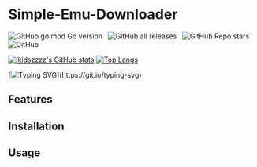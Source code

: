# Simple-Emu-Downloader

![GitHub go.mod Go version](https://img.shields.io/github/go-mod/go-version/lkidszzzz/Simple-Emu-Downloader?style=flat)&ensp;
![GitHub all releases](https://img.shields.io/github/downloads/lkidszzzz/Simple-Emu-Downloader/total?style=flat)&ensp;
![GitHub Repo stars](https://img.shields.io/github/stars/lkidszzzz/Simple-Emu-Downloader?style=flat)&ensp;
![GitHub](https://img.shields.io/github/license/lkidszzzz/Simple-Emu-Downloader?style=flat)

[![lkidszzzz's GitHub stats](https://github-readme-stats.vercel.app/api?username=lkidszzzz&show_icons=true&theme=dracula)](https://github.com/anuraghazra/github-readme-stats)
[![Top Langs](https://github-readme-stats.vercel.app/api/top-langs/?username=lkidszzzz&show_icons=true&theme=dracula)](https://github.com/anuraghazra/github-readme-stats)

[![Typing SVG](https://readme-typing-svg.herokuapp.com?font=Roboto&size=24&duration=12345&color=F76644&width=700&lines=A+simple+console+application+to+download+popular+emulators.)](https://git.io/typing-svg)

## Features

## Installation

## Usage
